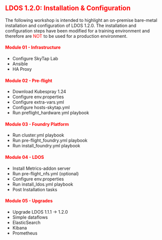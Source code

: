 ## <font color='red'>LDOS 1.2.0: Installation & Configuration</font>
The following workshop is intended to highlight an on-premise bare-metal installation and configuration of LDOS 1.2.0. The installation and configuration steps have been modified for a training environment and therefore are <font color='red'>NOT</font> to be used for a production environment.

#### <font color='red'>Module 01 - Infrastructure</font>
* Configure SkyTap Lab
* Ansible
* HA Proxy

#### <font color='red'>Module 02 - Pre-flight</font>
* Download Kubespray 1.24
* Configure env.properties
* Configure extra-vars.yml
* Configure hosts-skytap.yml
* Run preflight_hardware.yml playbook

#### <font color='red'>Module 03 - Foundry Platform</font>
* Run cluster.yml playbook
* Run pre-flight_foundry.yml playbook
* Run install_foundry.yml playbook

#### <font color='red'>Module 04 - LDOS</font>
* Install Metrics-addon server
* Run pre-flight_nfs.yml (optional)
* Configure env.properties
* Run install_ldos.yml playbook
* Post Installation tasks

#### <font color='red'>Module 05 - Upgrades</font>
* Upgrade LDOS 1.1.1 -> 1.2.0
* Simple dataflows
* ElasticSearch
* Kibana
* Prometheus